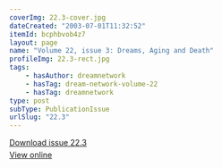 ```yaml
---
coverImg: 22.3-cover.jpg
dateCreated: "2003-07-01T11:32:52"
itemId: bcphbvob4z7
layout: page
name: "Volume 22, issue 3: Dreams, Aging and Death"
profileImg: 22.3-rect.jpg
tags:
    - hasAuthor: dreamnetwork
    - hasTag: dream-network-volume-22
    - hasTag: dreamnetwork
type: post
subType: PublicationIssue
urlSlug: "22.3"
---
```


<p style="margin-block-end: 5px; margin-block-start: 5px;"><a href="../files/pdfs/Volume_22/22.3-Dream-Network_Vol_22_No-3.pdf" download="">Download issue 22.3</a></p><p style="margin-block-end: 5px; margin-block-start: 5px;"><a href="../files/pdfs/Volume_22/22.3-Dream-Network_Vol_22_No-3.pdf">View online</a></p>

